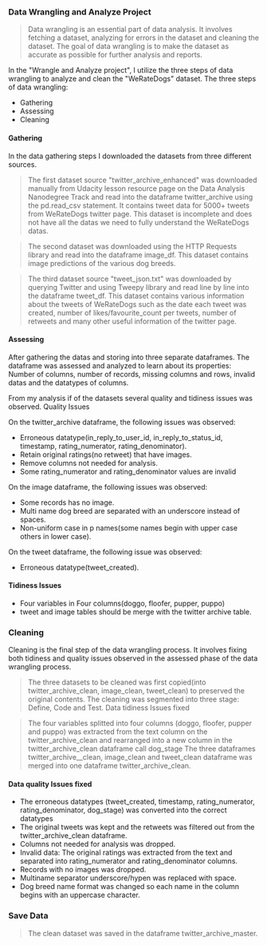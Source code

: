 
### Data Wrangling and Analyze Project

> Data wrangling is an essential part of data analysis. It involves fetching a dataset, analyzing for errors in the dataset and cleaning the dataset. The goal of data wrangling is to make the dataset as accurate as possible for further analysis and reports.

In the "Wrangle and Analyze project", I utilize the three steps of data wrangling to analyze and clean the "WeRateDogs" dataset. The three steps of data wrangling:

 - Gathering
 - Assessing
 - Cleaning

#### Gathering

In the data gathering steps I downloaded the datasets from three different sources.

> The first dataset source "twitter_archive_enhanced" was downloaded manually from Udacity lesson resource page on the Data Analysis Nanodegree Track and read into the dataframe twitter_archive using the pd.read_csv statement. It contains tweet data for 5000+ tweets from WeRateDogs twitter page. This dataset is incomplete and does not have all the datas we need to fully understand the WeRateDogs datas.

> The second dataset was downloaded using the HTTP Requests library and read into the dataframe image_df. This dataset contains image predictions of the various dog breeds.

> The third dataset source "tweet_json.txt" was downloaded by querying Twitter and using Tweepy library and read line by line into the dataframe tweet_df. This dataset contains various information about the tweets of WeRateDogs such as the date each tweet was created, number of likes/favourite_count per tweets, number of retweets and many other useful information of the twitter page.

#### Assessing

After gathering the datas and storing into three separate dataframes. The dataframe was assessed and analyzed to learn about its properties: Number of columns, number of records, missing columns and rows, invalid datas and the datatypes of columns.

From my analysis if of the datasets several quality and tidiness issues was observed.
Quality Issues

On the twitter_archive dataframe, the following issues was observed:

 - Erroneous datatype(in_reply_to_user_id, in_reply_to_status_id, timestamp, rating_numerator, rating_denominator).
 - Retain original ratings(no retweet) that have images.
 - Remove columns not needed for analysis.
 - Some rating_numerator and rating_denominator values are invalid

On the image dataframe, the following issues was observed:

 - Some records has no image.
 - Multi name dog breed are separated with an underscore instead of spaces.
 - Non-uniform case in p names(some names begin with upper case others in lower case).

On the tweet dataframe, the following issue was observed:

 - Erroneous datatype(tweet_created).

#### Tidiness Issues

 - Four variables in Four columns(doggo, floofer, pupper, puppo)
 - tweet and image tables should be merge with the twitter archive table.

### Cleaning

Cleaning is the final step of the data wrangling process. It involves fixing both tidiness and quality issues observed in the assessed phase of the data wrangling process.

> The three datasets to be cleaned was first copied(into twitter_archive_clean, image_clean, tweet_clean) to preserved the original contents. The cleaning was segmented into three stage: Define, Code and Test.
Data tidiness Issues fixed

> The four variables splitted into four columns (doggo, floofer, pupper and puppo) was extracted from the text column on the twitter_archive_clean and rearranged into a new column in the twitter_archive_clean dataframe call dog_stage
The three dataframes twitter_archive__clean, image_clean and tweet_clean dataframe was merged into one dataframe twitter_archive_clean.

#### Data quality Issues fixed

 - The erroneous datatypes (tweet_created, timestamp, rating_numerator, rating_denominator, dog_stage) was converted into the correct datatypes
 - The original tweets was kept and the retweets was filtered out from the twitter_archive_clean dataframe.
 - Columns not needed for analysis was dropped.
 - Invalid data: The original ratings was extracted from the text and separated into rating_numerator and rating_denominator columns.
 - Records with no images was dropped.
 - Multiname separator underscore/hypen was replaced with space.
 - Dog breed name format was changed so each name in the column begins with an uppercase character.

### Save Data

> The clean dataset was saved in the dataframe twitter_archive_master.
